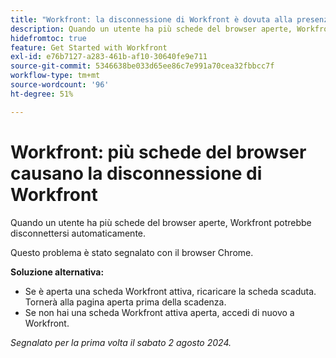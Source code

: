 ```yaml
---
title: "Workfront: la disconnessione di Workfront è dovuta alla presenza di più schede del browser"
description: Quando un utente ha più schede del browser aperte, Workfront potrebbe disconnettersi automaticamente.
hidefromtoc: true
feature: Get Started with Workfront
exl-id: e76b7127-a283-461b-af10-30640fe9e711
source-git-commit: 5346638be033d65ee86c7e991a70cea32fbbcc7f
workflow-type: tm+mt
source-wordcount: '96'
ht-degree: 51%

---
```


# Workfront: più schede del browser causano la disconnessione di Workfront

<!--Valid issue, won't fix-->

Quando un utente ha più schede del browser aperte, Workfront potrebbe disconnettersi automaticamente.

Questo problema è stato segnalato con il browser Chrome.

**Soluzione alternativa:**

* Se è aperta una scheda Workfront attiva, ricaricare la scheda scaduta. Tornerà alla pagina aperta prima della scadenza.
* Se non hai una scheda Workfront attiva aperta, accedi di nuovo a Workfront.

_Segnalato per la prima volta il sabato 2 agosto 2024._
